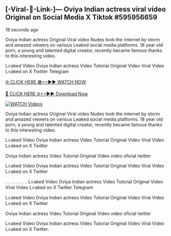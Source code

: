 ## [-Viral-👙-Link-]— Oviya Indian actress viral video Original on Social Media X Tiktok #595956659

18 seconds ago

Oviya Indian actress Original Viral video Nudes took the internet by storm and amazed viewers on various Leaked social media platforms. 18 year old porn, a young and talented digital creator, recently became famous thanks to this interesting video.

L𝚎aked Video Oviya Indian actress Video Tutorial Original Video Viral Video L𝚎aked on X Twitter Telegram

[🌐 CLICK HERE 🟢==►► WATCH NOW](https://cutt.ly/te57wshS)

[🔴 CLICK HERE 🌐==►► Download Now](https://cutt.ly/te57wshS)

[![WATCH Videos](https://i.imgur.com/dJHk4Zq.gif)](https://cutt.ly/te57wshS)

Oviya Indian actress Original Viral video Nudes took the internet by storm and amazed viewers on various Leaked social media platforms. 18 year old porn, a young and talented digital creator, recently became famous thanks to this interesting video.

L𝚎aked Video Oviya Indian actress Video Tutorial Original Video Viral Video L𝚎aked on X Twitter

Oviya Indian actress Video Tutorial Original Video video oficial twitter

L𝚎aked Video Oviya Indian actress Video Tutorial Original Video Viral Video L𝚎aked on X Twitter

. . . . . . . . . L𝚎aked Video Oviya Indian actress Video Tutorial Original Video Viral Video L𝚎aked on X Twitter Telegram

L𝚎aked Video Oviya Indian actress Video Tutorial Original Video Viral Video L𝚎aked on X Twitter

Oviya Indian actress Video Tutorial Original Video video oficial twitter

L𝚎aked Video Oviya Indian actress Video Tutorial Original Video Viral Video L𝚎aked on X Twitter.